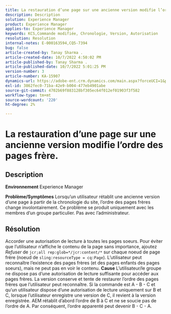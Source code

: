 ```yaml
---
title: La restauration d’une page sur une ancienne version modifie l’ordre des pages frère.
description: Description
solution: Experience Manager
product: Experience Manager
applies-to: Experience Manager
keywords: KCS,Commande modifiée, Chronologie, Version, Autorisation
resolution: Resolution
internal-notes: E-000163594,CQ5-7394
bug: false
article-created-by: Tanay Sharma .
article-created-date: 10/7/2022 4:50:02 PM
article-published-by: Tanay Sharma .
article-published-date: 10/7/2022 5:01:25 PM
version-number: 3
article-number: KA-15907
dynamics-url: https://adobe-ent.crm.dynamics.com/main.aspx?forceUCI=1&pagetype=entityrecord&etn=knowledgearticle&id=65f57811-6046-ed11-bba2-0022480868ff
exl-id: 3862fec0-71ba-42e9-b004-477eb4901abe
source-git-commit: 4702b69f883128bf305ec64f012ef01903f3f582
workflow-type: tm+mt
source-wordcount: '220'
ht-degree: 2%

---
```


# La restauration d’une page sur une ancienne version modifie l’ordre des pages frère.

## Description

<b>Environnement</b>
Experience Manager


<b>Problème/Symptômes</b>
Lorsqu’un utilisateur rétablit une ancienne version d’une page à partir de la chronologie du site, l’ordre des pages frères change involontairement. Ce problème se produit uniquement avec les membres d’un groupe particulier. Pas avec l’administrateur.


## Résolution


Accorder une autorisation de lecture à toutes les pages soeurs. Pour éviter que l’utilisateur n’affiche le contenu de la page sans importance, ajoutez *Refuser* de `jcr;all rep:glob=*/jcr:content/*` sur chaque noeud de page frère (noeud de `sling:resourceType = cq:Page`). L’utilisateur peut reconnaître l’existence des pages frères (et des pages enfants des pages soeurs), mais ne peut pas en voir le contenu.
<b>Cause</b>
L’utilisateur/le groupe ne dispose pas d’une autorisation de lecture suffisante pour accéder aux pages frères. La version conserve et tente de restaurer l’ordre des pages frères que l’utilisateur peut reconnaître. Si la commande est A - B - C et qu’un utilisateur dispose d’une autorisation de lecture uniquement sur B et C, lorsque l’utilisateur enregistre une version de C, il revient à la version enregistrée. AEM rétablit d’abord l’ordre de B à C et ne se soucie pas de l’ordre de A. Par conséquent, l’ordre apparenté peut devenir B - C - A.
